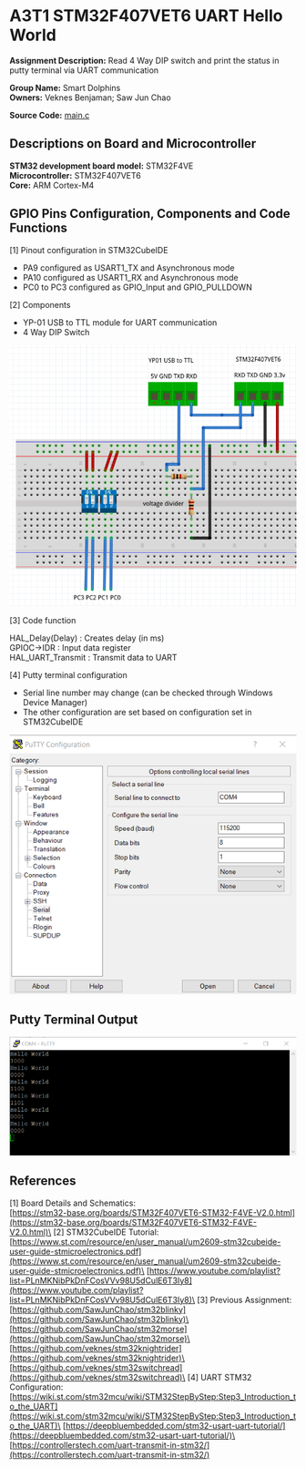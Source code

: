 # A3T1 STM32F407VET6 UART Hello World

**Assignment Description:** Read 4 Way DIP switch and print the status in putty terminal via UART communication

**Group Name:** Smart Dolphins\
**Owners:** Veknes Benjaman; Saw Jun Chao

**Source Code:** [main.c](/A3T1_STM32F407VET6_UART/Core/Src/main.c)

## Descriptions on Board and Microcontroller

**STM32 development board model:** STM32F4VE\
**Microcontroller:** STM32F407VET6\
**Core:** ARM Cortex-M4

## GPIO Pins Configuration, Components and Code Functions

[1] Pinout configuration in STM32CubeIDE

- PA9 configured as USART1_TX and Asynchronous mode
- PA10 configured as USART1_RX and Asynchronous mode
- PC0 to PC3 configured as GPIO_Input and GPIO_PULLDOWN

[2] Components

- YP-01 USB to TTL module for UART communication
- 4 Way DIP Switch

<center><img src="/pictures/schematics.png"></center>

[3] Code function

HAL_Delay(Delay) : Creates delay (in ms)\
GPIOC->IDR : Input data register\
HAL_UART_Transmit : Transmit data to UART

[4] Putty terminal configuration

- Serial line number may change (can be checked through Windows Device Manager)
- The other configuration are set based on configuration set in STM32CubeIDE

<center><img src="/pictures/putty_configuration.png"></center>

## Putty Terminal Output

<center><img src="/pictures/putty_terminal_output.png"></center>

## References

[1] Board Details and Schematics:\
[https://stm32-base.org/boards/STM32F407VET6-STM32-F4VE-V2.0.html](https://stm32-base.org/boards/STM32F407VET6-STM32-F4VE-V2.0.html)\
[2] STM32CubeIDE Tutorial:\
[https://www.st.com/resource/en/user_manual/um2609-stm32cubeide-user-guide-stmicroelectronics.pdf](https://www.st.com/resource/en/user_manual/um2609-stm32cubeide-user-guide-stmicroelectronics.pdf)\
[https://www.youtube.com/playlist?list=PLnMKNibPkDnFCosVVv98U5dCulE6T3Iy8](https://www.youtube.com/playlist?list=PLnMKNibPkDnFCosVVv98U5dCulE6T3Iy8)\
[3] Previous Assignment:\
[https://github.com/SawJunChao/stm32blinky](https://github.com/SawJunChao/stm32blinky)\
[https://github.com/SawJunChao/stm32morse](https://github.com/SawJunChao/stm32morse)\
[https://github.com/veknes/stm32knightrider](https://github.com/veknes/stm32knightrider)\
[https://github.com/veknes/stm32switchread](https://github.com/veknes/stm32switchread)\
[4] UART STM32 Configuration:\
[https://wiki.st.com/stm32mcu/wiki/STM32StepByStep:Step3_Introduction_to_the_UART](https://wiki.st.com/stm32mcu/wiki/STM32StepByStep:Step3_Introduction_to_the_UART)\
[https://deepbluembedded.com/stm32-usart-uart-tutorial/](https://deepbluembedded.com/stm32-usart-uart-tutorial/)\
[https://controllerstech.com/uart-transmit-in-stm32/](https://controllerstech.com/uart-transmit-in-stm32/)